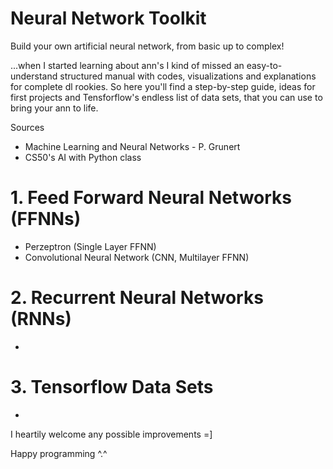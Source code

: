 # Neural Network Toolkit

Build your own artificial neural network, from basic up to complex!

...when I started learning about ann's I kind of missed an easy-to-understand structured manual with codes, visualizations and explanations for complete dl rookies. 
So here you'll find a step-by-step guide, ideas for first projects and Tensforflow's endless list of data sets, that you can use to bring your ann to life.

Sources
- Machine Learning and Neural Networks - P. Grunert
- CS50's AI with Python class


# 1. Feed Forward Neural Networks (FFNNs)

- Perzeptron (Single Layer FFNN)
- Convolutional Neural Network (CNN, Multilayer FFNN)

# 2. Recurrent Neural Networks (RNNs)

-

# 3. Tensorflow Data Sets
-


I heartily welcome any possible improvements =] 


Happy programming ^.^
